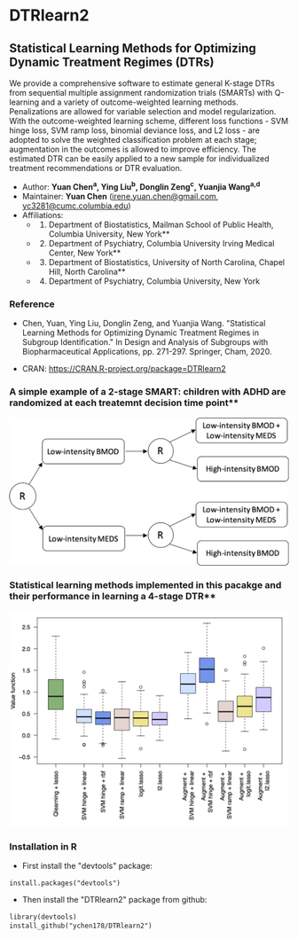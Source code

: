 # DTRlearn2

## Statistical Learning Methods for Optimizing Dynamic Treatment Regimes (DTRs)

We provide a comprehensive software to estimate general K-stage DTRs from sequential multiple assignment randomization trials (SMARTs) with Q-learning and a variety of outcome-weighted learning methods. Penalizations are allowed for variable selection and model regularization. With the outcome-weighted learning scheme, different loss functions - SVM hinge loss, SVM ramp loss, binomial deviance loss, and L2 loss - are adopted to solve the weighted classification problem at each stage; augmentation in the outcomes is allowed to improve efficiency. The estimated DTR can be easily applied to a new sample for individualized treatment recommendations or DTR evaluation.

- Author: **Yuan Chen<sup>a</sup>, Ying Liu<sup>b</sup>, Donglin Zeng<sup>c</sup>, Yuanjia Wang<sup>a,d</sup>** 
- Maintainer: **Yuan Chen** (<irene.yuan.chen@gmail.com>, <yc3281@cumc.columbia.edu>)
- Affiliations: 
  + 1. Department of Biostatistics, Mailman School of Public Health, Columbia University, New York**
  + 2. Department of Psychiatry, Columbia University Irving Medical Center, New York**
  + 3. Department of Biostatistics, University of North Carolina, Chapel Hill, North Carolina**
  + 4. Department of Psychiatry, Columbia University, New York

### Reference
- Chen, Yuan, Ying Liu, Donglin Zeng, and Yuanjia Wang. "Statistical Learning Methods for Optimizing Dynamic Treatment Regimes in Subgroup Identification." In Design and Analysis of Subgroups with Biopharmaceutical Applications, pp. 271-297. Springer, Cham, 2020.

- CRAN: https://CRAN.R-project.org/package=DTRlearn2



### A simple example of a 2-stage SMART: children with ADHD are randomized at each treatemnt decision time point**
<p align="center">
<img src="https://github.com/ychen178/DTRlearn2/blob/master/adhd_diagram2.png" width="600">
</p>

### Statistical learning methods implemented in this pacakge and their performance in learning a 4-stage DTR**
<p align="center">
<img src="https://github.com/ychen178/DTRlearn2/blob/master/boxplot2_sim42.png" width="750">
</p>


### Installation in R
- First install the "devtools" package:
```
install.packages("devtools")
```

- Then install the "DTRlearn2" package from github:
```
library(devtools)
install_github("ychen178/DTRlearn2")
```


